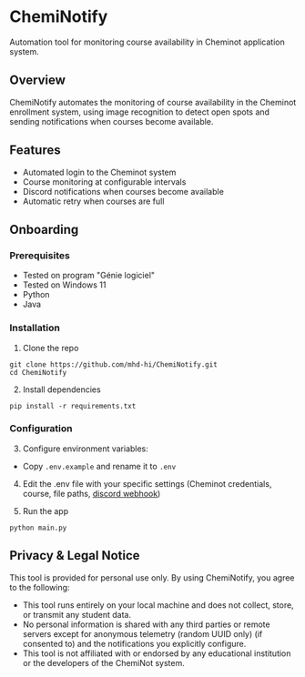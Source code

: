 # ChemiNotify
Automation tool for monitoring course availability in Cheminot application system.

## Overview

ChemiNotify automates the monitoring of course availability in the Cheminot enrollment system, using image recognition to detect open spots and sending notifications when courses become available.

## Features
- Automated login to the Cheminot system
- Course monitoring at configurable intervals
- Discord notifications when courses become available
- Automatic retry when courses are full

## Onboarding
### Prerequisites
- Tested on program "Génie logiciel"
- Tested on Windows 11
- Python
- Java

### Installation
1. Clone the repo
```
git clone https://github.com/mhd-hi/ChemiNotify.git
cd ChemiNotify
```
2. Install dependencies
```
pip install -r requirements.txt
```

### Configuration
3. Configure environment variables:
- Copy `.env.example` and rename it to `.env` 
4. Edit the .env file with your specific settings (Cheminot credentials, course, file paths, [discord webhook](https://support.discord.com/hc/en-us/articles/228383668-Intro-to-Webhooks))

4. Run the app
```
python main.py
```

## Privacy & Legal Notice

This tool is provided for personal use only. By using ChemiNotify, you agree to the following:

- This tool runs entirely on your local machine and does not collect, store, or transmit any student data.
- No personal information is shared with any third parties or remote servers except for anonymous telemetry (random UUID only) (if consented to) and the notifications you explicitly configure.
- This tool is not affiliated with or endorsed by any educational institution or the developers of the ChemiNot system.